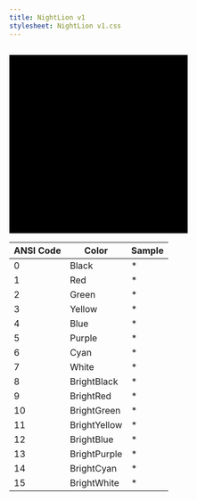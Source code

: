 ```yaml
---
title: NightLion v1
stylesheet: NightLion v1.css
---
```

<h2 style='text-align:center'>
    <span class='ColorSchemeFileName' />
</h2>

<div class='centeredText'>
<svg viewBox="0 0 640 640" width="320" xmlns:xlink="http://www.w3.org/1999/xlink" xmlns="http://www.w3.org/2000/svg">   <rect x="-20" y="-20" class="ansi15-fill" width="680" height="680" />   <rect x="0" y="0" class="ansi14-fill" width="640" height="640" />   <rect x="20" y="20" class="ansi13-fill" width="600" height="600" />   <rect x="40" y="40" class="ansi12-fill" width="560" height="560" />   <rect x="60" y="60" class="ansi11-fill" width="520" height="520" />   <rect x="80" y="80" class="ansi10-fill" width="480" height="480" />   <rect x="100" y="100" class="ansi9-fill" width="440" height="440" />   <rect x="120" y="120" class="ansi8-fill" width="400" height="400" />   <rect x="140" y="140" class="ansi7-fill" width="360" height="360" />   <rect x="160" y="160" class="ansi6-fill" width="320" height="320" />   <rect x="180" y="180" class="ansi5-fill" width="280" height="280" />   <rect x="200" y="200" class="ansi4-fill" width="240" height="240" />   <rect x="220" y="220" class="ansi3-fill" width="200" height="200" />   <rect x="240" y="240" class="ansi2-fill" width="160" height="160" />   <rect x="260" y="260" class="ansi1-fill" width="120" height="120" />   <rect x="280" y="280" class="ansi0-fill" width="80" height="80" /> </svg>
</div>


|ANSI Code|Color       |Sample                       |
|---------|------------|-----------------------------|
|0        |Black       |<span class='ANSI0'>*</span> |
|1        |Red         |<span class='ANSI1'>*</span> |
|2        |Green       |<span class='ANSI2'>*</span> |
|3        |Yellow      |<span class='ANSI3'>*</span> |
|4        |Blue        |<span class='ANSI4'>*</span> |
|5        |Purple      |<span class='ANSI5'>*</span> |
|6        |Cyan        |<span class='ANSI6'>*</span> |
|7        |White       |<span class='ANSI7'>*</span> |
|8        |BrightBlack |<span class='ANSI8'>*</span> |
|9        |BrightRed   |<span class='ANSI9'>*</span> |
|10       |BrightGreen |<span class='ANSI10'>*</span>|
|11       |BrightYellow|<span class='ANSI11'>*</span>|
|12       |BrightBlue  |<span class='ANSI12'>*</span>|
|13       |BrightPurple|<span class='ANSI13'>*</span>|
|14       |BrightCyan  |<span class='ANSI14'>*</span>|
|15       |BrightWhite |<span class='ANSI15'>*</span>|




